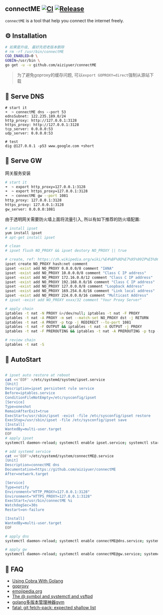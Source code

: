 connectME
[![CI](https://github.com/aiziyuer/connectME/workflows/CI/badge.svg)](https://github.com/aiziyuer/connectME/actions?query=workflow%3ACI) 
[![Release](https://github.com/aiziyuer/connectME/workflows/Release/badge.svg)](https://github.com/aiziyuer/connectME/releases/latest)
---

`connectME` is a tool that help you connect the internet freely.

## ⚙ Installation

``` bash
# 如果是升级, 最好先把老版本删除
# rm -rf /usr/bin/connectME
CGO_ENABLED=0 \
GOBIN=/usr/bin \
go get -u -v github.com/aiziyuer/connectME
```
> 为了避免goproxy的缓存问题, 可以`export GOPROXY=direct`强制从源站下载

## 🧼 Serve DNS

```
# start it
➜  ~ connectME dns --port 53
ednsSubnet: 122.235.189.0/24
http_proxy: http://127.0.0.1:3128
https_proxy: http://127.0.0.1:3128
tcp_server: 0.0.0.0:53
udp_server: 0.0.0.0:53

# test
dig @127.0.0.1 -p53 www.google.com +short

```

## 🚪 Serve GW

网关服务安装

``` bash
# start it
➜  ~ export http_proxy=127.0.0.1:3128
➜  ~ export https_proxy=127.0.0.1:3128
➜  ~ connectME gw --port 1081
http_proxy: 127.0.0.1:3128
https_proxy: 127.0.0.1:3128
gw_server: 0.0.0.0:1081

```

由于透明网关需要防火墙上面将流量引入, 所以有如下推荐的防火墙配置:

``` bash
# install ipset
yum install ipset
# apt-get install ipset

# clean
# ipset flush NO_PROXY && ipset destory NO_PROXY || true

# create, ref: https://zh.wikipedia.org/wiki/%E4%BF%9D%E7%95%99IP%E5%9C%B0%E5%9D%80
ipset create NO_PROXY hash:net comment
ipset -exist add NO_PROXY 0.0.0.0/8 comment "IANA"
ipset -exist add NO_PROXY 10.0.0.0/8 comment "Class C IP address"
ipset -exist add NO_PROXY 172.16.0.0/12 comment "Class C IP address"
ipset -exist add NO_PROXY 192.168.0.0/16 comment "Class C IP address"
ipset -exist add NO_PROXY 127.0.0.0/8 comment "Loopback Address"
ipset -exist add NO_PROXY 169.254.0.0/16 comment "Link local address"
ipset -exist add NO_PROXY 224.0.0.0/16 comment "Multicast Address"
# ipset -exist add NO_PROXY xxxx/32 comment "Your Proxy Server"

# apply chain
iptables -t nat -N PROXY &>/dev/null; iptables -t nat -F PROXY
iptables -t nat -A PROXY -m set --match-set NO_PROXY dst -j RETURN
iptables -t nat -A PROXY -p tcp -j REDIRECT --to-port 1081
iptables -t nat -F OUTPUT && iptables -t nat -A OUTPUT -j PROXY 
iptables -t nat -F PREROUTING && iptables -t nat -A PREROUTING -p tcp -j PROXY

# review chain
iptables -t nat -S

```

## 🎂 AutoStart

``` bash

# ipset auto restore at reboot
cat <<'EOF' >/etc/systemd/system/ipset.service
[Unit]
Description=ipset persistent rule service
Before=iptables.service
ConditionFileNotEmpty=/etc/sysconfig/ipset
[Service]
Type=oneshot
RemainAfterExit=true
ExecStart=/usr/sbin/ipset -exist -file /etc/sysconfig/ipset restore
ExecStop=/usr/sbin/ipset -file /etc/sysconfig/ipset save
[Install]
WantedBy=multi-user.target
EOF
# apply ipset
systemctl daemon-reload; systemctl enable ipset.service; systemctl start ipset.service

# add systemd service
cat <<'EOF'>/etc/systemd/system/connectME@.service
[Unit]
Description=connectME dns
Documentation=https://github.com/aiziyuer/connectME
After=network.target

[Service]
Type=notify
Environment="HTTP_PROXY=127.0.0.1:3128"
Environment="HTTPS_PROXY=127.0.0.1:3128"
ExecStart=/usr/bin/connectME %i
WatchdogSec=30s
Restart=on-failure

[Install]
WantedBy=multi-user.target
EOF

# apply dns
systemctl daemon-reload; systemctl enable connectME@dns.service; systemctl restart connectME@dns.service

# apply gw
systemctl daemon-reload; systemctl enable connectME@gw.service; systemctl restart connectME@gw.service
```

## 🙏 FAQ

- [Using Cobra With Golang](https://o-my-chenjian.com/2017/09/20/Using-Cobra-With-Golang/)
- [goproxy](https://goproxy.io/zh/)
- [emojipedia.org](https://emojipedia.org/)
- [The @ symbol and systemctl and vsftpd](https://superuser.com/questions/393423/the-symbol-and-systemctl-and-vsftpd)
- [golang多版本管理神器gvm](https://github.com/moovweb/gvm)
- [fatal: git fetch-pack: expected shallow list](https://github.com/golang/go/issues/38373)